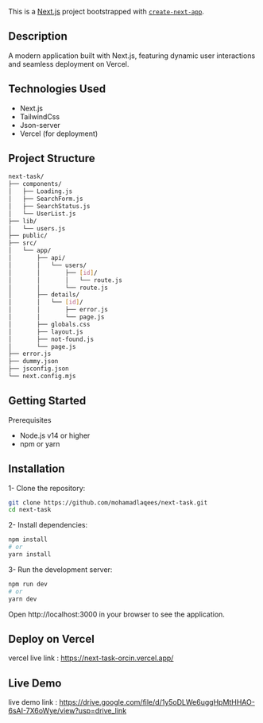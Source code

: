 This is a [Next.js](https://nextjs.org) project bootstrapped with [`create-next-app`](https://github.com/vercel/next.js/tree/canary/packages/create-next-app).

## Description

A modern application built with Next.js, featuring dynamic user interactions and seamless deployment on Vercel.

## Technologies Used 

- Next.js
- TailwindCss
- Json-server
- Vercel (for deployment)

## Project Structure

```bash
next-task/
├── components/
│   ├── Loading.js
│   ├── SearchForm.js
│   ├── SearchStatus.js
│   └── UserList.js
├── lib/
│   └── users.js
├── public/
├── src/
│   └── app/
│       ├── api/
│       │   └── users/
│       │       ├── [id]/
│       │       │   └── route.js
│       │       └── route.js
│       ├── details/
│       │   └── [id]/
│       │       ├── error.js
│       │       └── page.js
│       ├── globals.css
│       ├── layout.js
│       ├── not-found.js
│       └── page.js
├── error.js
├── dummy.json
├── jsconfig.json
└── next.config.mjs
```


## Getting Started

Prerequisites
- Node.js v14 or higher
- npm or yarn

## Installation

1- Clone the repository:
```bash
git clone https://github.com/mohamadlaqees/next-task.git
cd next-task
```

2- Install dependencies:
```bash
npm install
# or
yarn install
```

3- Run the development server:
```bash
npm run dev
# or
yarn dev
```

Open http://localhost:3000 in your browser to see the application.


## Deploy on Vercel

vercel live link : https://next-task-orcin.vercel.app/


## Live Demo 

live demo link : https://drive.google.com/file/d/1y5oDLWe6uggHpMtHHAO-6sAI-7X6oWye/view?usp=drive_link
